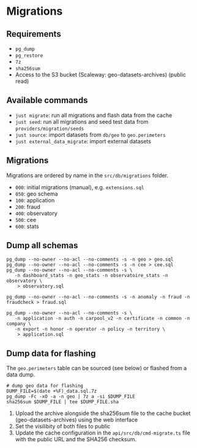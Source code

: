 # Migrations

## Requirements

- `pg_dump`
- `pg_restore`
- `7z`
- `sha256sum`
- Access to the S3 bucket (Scaleway: geo-datasets-archives) (public read)

## Available commands

- `just migrate`: run all migrations and flash data from the cache
- `just seed`: run all migrations and seed test data from `providers/migration/seeds`
- `just source`: import datasets from `db/geo` to `geo.perimeters`
- `just external_data_migrate`: import external datasets

## Migrations

Migrations are ordered by name in the `src/db/migrations` folder.

- `000`: initial migrations (manual), e.g. `extensions.sql`
- `050`: geo schema
- `100`: application
- `200`: fraud
- `400`: observatory
- `500`: cee
- `600`: stats

## Dump all schemas

```shell
pg_dump --no-owner --no-acl --no-comments -s -n geo > geo.sql
pg_dump --no-owner --no-acl --no-comments -s -n cee > cee.sql
pg_dump --no-owner --no-acl --no-comments -s \
   -n dashboard_stats -n geo_stats -n observatoire_stats -n observatory \
    > observatory.sql

pg_dump --no-owner --no-acl --no-comments -s -n anomaly -n fraud -n fraudcheck > fraud.sql

pg_dump --no-owner --no-acl --no-comments -s \
   -n application -n auth -n carpool_v2 -n certificate -n common -n company \
   -n export -n honor -n operator -n policy -n territory \
    > application.sql
```

## Dump data for flashing

The `geo.perimeters` table can be sourced (see below) or flashed from a data dump.

```shell
# dump geo data for flashing
DUMP_FILE=$(date +%F)_data.sql.7z
pg_dump -Fc -xO -a -n geo | 7z a -si $DUMP_FILE
sha256sum $DUMP_FILE | tee $DUMP_FILE.sha
```

1. Upload the archive alongside the sha256sum file to the cache bucket
   (geo-datasets-archives) using the web interface
2. Set the visilibity of both files to public
3. Update the cache configuration in the `api/src/db/cmd-migrate.ts` file
   with the public URL and the SHA256 checksum.
